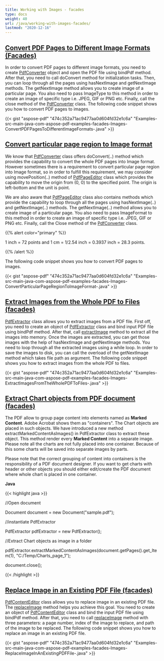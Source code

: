 ```yaml
---
title: Working with Images - facades
type: docs
weight: 40
url: /java/working-with-images-facades/
lastmod: "2020-12-16"
---
```


## <ins>**Convert PDF Pages to Different Image Formats (Facades)**
In order to convert PDF pages to different image formats, you need to create [PdfConverter](https://apireference.aspose.com/java/pdf/com.aspose.pdf.facades/PdfConverter) object and open the PDF file using bindPdf method. After that, you need to call doConvert method for initialization tasks. Then, you can loop through all the pages using hasNextImage and getNextImage methods. The getNextImage method allows you to create image of a particular page. You also need to pass ImageType to this method in order to create an image of specific type i.e. JPEG, GIF or PNG etc. Finally, call the close method of the [PdfConverter](https://apireference.aspose.com/java/pdf/com.aspose.pdf.facades/PdfConverter) class. 
The following code snippet shows you how to convert PDF pages to images.



{{< gist "aspose-pdf" "474c352a71ac9477aa0d604fd32e1c6a" "Examples-src-main-java-com-aspose-pdf-examples-facades-Images-ConvertPDFPagesToDifferentImageFormats-.java" >}}
## <ins>**Convert particular page region to Image format**
We know that [PdfConverter](https://apireference.aspose.com/java/pdf/com.aspose.pdf.facades/PdfConverter) class offers doConvert(..) method which provides the capability to convert the whole PDF pages into Image format. However sometimes there is a requirement to convert particular page region into Image format, so in order to fulfill this requirement, we may consider using movePosition(..) method of [PdfPageEditor](https://apireference.aspose.com/java/pdf/com.aspose.pdf.facades/PdfPageEditor) class which provides the capability to move the origin from (0, 0) to the specified point. The origin is left-bottom and the unit is point.

We are also aware that [PdfPageEditor](https://apireference.aspose.com/java/pdf/com.aspose.pdf.facades/PdfPageEditor) class also contains methods which provide the capability to loop through all the pages using hasNextImage(..) and getNextImage(..) methods. The getNextImage(..) method allows you to create image of a particular page. You also need to pass ImageFormat to this method in order to create an image of specific type i.e. JPEG, GIF or PNG etc. Finally, call the Close method of the [PdfConverter](https://apireference.aspose.com/java/pdf/com.aspose.pdf.facades/PdfConverter) class.

{{% alert color="primary" %}} 

1 inch = 72 points and 1 cm = 1/2.54 inch = 0.3937 inch = 28.3 points.

{{% /alert %}} 

The following code snippet shows you how to convert PDF pages to images.



{{< gist "aspose-pdf" "474c352a71ac9477aa0d604fd32e1c6a" "Examples-src-main-java-com-aspose-pdf-examples-facades-Images-ConvertParticularPageRegionToImageFormat-.java" >}}
## <ins>**Extract Images from the Whole PDF to Files (facades)**
[PdfExtractor](https://apireference.aspose.com/java/pdf/com.aspose.pdf.facades/PdfExtractor) class allows you to extract images from a PDF file. First off, you need to create an object of [PdfExtractor](https://apireference.aspose.com/java/pdf/com.aspose.pdf.facades/PdfExtractor#extractImage--) class and bind input PDF file using bindPdf method. After that, call [extractImage](http://www.aspose.com/api/java/pdf/com.aspose.pdf.facades/classes/pdfextractor/methods/extractImage\(\)/) method to extract all the images into memory. Once the images are extracted, you can get those images with the help of hasNextImage and getNextImage methods. You need to loop through all the extracted images using a while loop. In order to save the images to disk, you can call the overload of the getNextImage method which takes file path as argument. The following code snippet shows you how to extract images from the whole PDF to files.



{{< gist "aspose-pdf" "474c352a71ac9477aa0d604fd32e1c6a" "Examples-src-main-java-com-aspose-pdf-examples-facades-Images-ExtractImagesFromTheWholePDFToFiles-.java" >}}
## <ins>**Extract Chart objects from PDF document (facades)**
The PDF allow to group page content into elements named as **Marked Content**. Adobe Acrobat shows them as "containers". The Chart objects are placed in such objects. We have introduced a new method extractMarkedContentAsImages() in PdfExtractor class to extract these object. This method render every **Marked Content** into a separate image. Please note all the charts are not fully placed into one container. Because of this some charts will be saved into separate images by parts.

Please note that the correct grouping of content into containers is the responsibility of a PDF document designer. If you want to get charts with header or other objects you should either edit/create the PDF document where whole chart is placed in one container.

**Java**

{{< highlight java >}}

 //Open document

Document document = new Document("sample.pdf");

//instantiate PdfExtractor

PdfExtractor pdfExtractor = new PdfExtractor();

//Extract Chart objects as image in a folder

pdfExtractor.extractMarkedContentAsImages(document.getPages().get_Item(1), "C:/Temp/Charts_page_1");

document.close();

{{< /highlight >}}


## <ins>**Replace Image in an Existing PDF File (facades)**
[PdfContentEditor](https://apireference.aspose.com/java/pdf/com.aspose.pdf.facades/PdfContentEditor#replaceText-java.lang.String-int-java.lang.String-) class allows you to replace image in an existing PDF file. The [replaceImage](https://apireference.aspose.com/java/pdf/com.aspose.pdf.facades/PdfContentEditor#replaceImage-int-int-java.lang.String-) method helps you achieve this goal. You need to create an object of [PdfContentEditor](http://www.aspose.com/api/java/pdf/com.aspose.pdf.facades/classes/PdfContentEditor) class and bind the input PDF file using bindPdf method. After that, you need to call [replaceImage](https://apireference.aspose.com/java/pdf/com.aspose.pdf.facades/PdfContentEditor#replaceImage-int-int-java.lang.String-) method with three parameters: a page number, index of the image to replace, and path of the image to be replaced. 
The following code snippet shows you how to replace an image in an existing PDF file.



{{< gist "aspose-pdf" "474c352a71ac9477aa0d604fd32e1c6a" "Examples-src-main-java-com-aspose-pdf-examples-facades-Images-ReplaceImageInAnExistingPDFFile-.java" >}}
